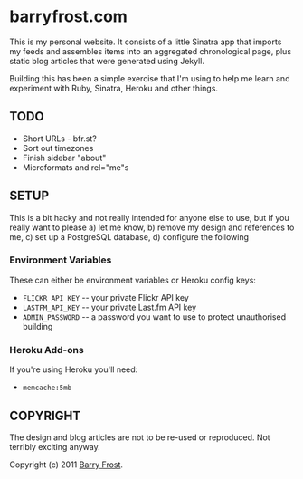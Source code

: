 # barryfrost.com

This is my personal website. It consists of a little Sinatra app that imports my feeds and assembles items into an aggregated chronological page, plus static blog articles that were generated using Jekyll.

Building this has been a simple exercise that I'm using to help me learn and experiment with Ruby, Sinatra, Heroku and other things.

## TODO

- Short URLs - bfr.st?
- Sort out timezones
- Finish sidebar "about"
- Microformats and rel="me"s

## SETUP

This is a bit hacky and not really intended for anyone else to use, but if you really want to please a) let me know, b) remove my design and references to me, c) set up a PostgreSQL database, d) configure the following

### Environment Variables

These can either be environment variables or Heroku config keys:

- `FLICKR_API_KEY` -- your private Flickr API key
- `LASTFM_API_KEY` -- your private Last.fm API key
- `ADMIN_PASSWORD` -- a password you want to use to protect unauthorised building

### Heroku Add-ons

If you're using Heroku you'll need:

- `memcache:5mb`

## COPYRIGHT

The design and blog articles are not to be re-used or reproduced. Not terribly exciting anyway.

Copyright (c) 2011 [Barry Frost](http://barryfrost.com).
